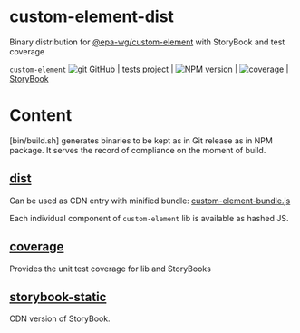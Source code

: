 # custom-element-dist
Binary distribution for [@epa-wg/custom-element][git-url] with StoryBook and test coverage

`custom-element` [![git][github-image] GitHub][git-url]
| [tests project][git-test-url]
| [![NPM version][npm-image]][npm-url]
| [![coverage][coverage-image]][coverage-url]
| [StoryBook][sb-url]

# Content
[bin/build.sh] generates binaries to be kept as in Git release as in NPM package.
It serves the record of compliance on the moment of build.
## [dist](dist)
Can be used as CDN entry with minified bundle: [custom-element-bundle.js][bundle-url]

Each individual component of `custom-element` lib is available as hashed JS.

## [coverage](coverage)
Provides the unit test coverage for lib and StoryBooks

## [storybook-static][sb-url]
CDN version of StoryBook.

[git-url]:        https://github.com/EPA-WG/custom-element
[git-test-url]:   https://github.com/EPA-WG/custom-element-dist
[github-image]:   https://cdnjs.cloudflare.com/ajax/libs/octicons/8.5.0/svg/mark-github.svg
[npm-image]:      https://img.shields.io/npm/v/@epa-wg/custom-element-dist.svg
[npm-url]:        https://npmjs.org/package/@epa-wg/custom-element-dist
[coverage-image]: https://unpkg.com/@epa-wg/custom-element-dist@0.0.27/coverage/src/custom-element/coverage.svg
[coverage-url]:   https://unpkg.com/@epa-wg/custom-element-dist@0.0.27/coverage/src/custom-element/index.html
[sb-url]:         https://unpkg.com/@epa-wg/custom-element-dist@0.0.27/storybook-static/index.html
[bundle-url]:     https://unpkg.com/@epa-wg/custom-element-dist@0.0.27/dist/custom-element-bundle.js
